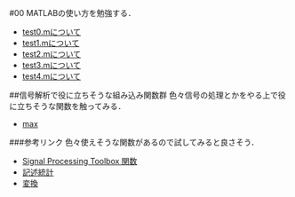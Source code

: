 #00
MATLABの使い方を勉強する．

- [test0.mについて](/6314089/00/test0.md)
- [test1.mについて](/6314089/00/test1.md)
- [test2.mについて](/6314089/00/test2.md)
- [test3.mについて](/6314089/00/test3.md)
- [test4.mについて](/6314089/00/test4.md)



##信号解析で役に立ちそうな組み込み関数群
色々信号の処理とかをやる上で役に立ちそうな関数を触ってみる．

- [max](/6314089/00/test-max.md)

###参考リンク
色々使えそうな関数があるので試してみると良さそう．
- [Signal Processing Toolbox 関数](https://jp.mathworks.com/help/signal/functionlist.html)
- [記述統計](https://jp.mathworks.com/help/matlab/descriptive-statistics.html)
- [変換](https://jp.mathworks.com/help/signal/transforms.html)
